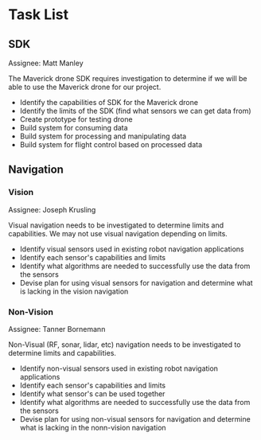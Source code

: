 # Task List

## SDK

Assignee: Matt Manley

The Maverick drone SDK requires investigation to determine if we will be able to use the Maverick drone for our project.

- Identify the capabilities of SDK for the Maverick drone
- Identify the limits of the SDK (find what sensors we can get data from)
- Create prototype for testing drone
- Build system for consuming data
- Build system for processing and manipulating data
- Build system for flight control based on processed data

## Navigation

### Vision

Assignee: Joseph Krusling

Visual navigation needs to be investigated to determine limits and capabilities. We may not use visual navigation depending on limits.

- Identify visual sensors used in existing robot navigation applications
- Identify each sensor's capabilities and limits
- Identify what algorithms are needed to successfully use the data from the sensors
- Devise plan for using visual sensors for navigation and determine what is lacking in the vision navigation

### Non-Vision

Assignee: Tanner Bornemann

Non-Visual (RF, sonar, lidar, etc) navigation needs to be investigated to determine limits and capabilities.

- Identify non-visual sensors used in existing robot navigation applications
- Identify each sensor's capabilities and limits
- Identify what sensor's can be used together
- Identify what algorithms are needed to successfully use the data from the sensors
- Devise plan for using non-visual sensors for navigation and determine what is lacking in the nonn-vision navigation
